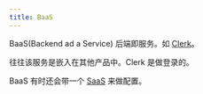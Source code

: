 ```yaml
---
title: BaaS
---
```

BaaS(Backend ad a Service) 后端即服务。如 [Clerk](../../../1-skill/coding/web/scenario/auth/clerk.md)。

往往该服务是嵌入在其他产品中。Clerk 是做登录的。

BaaS 有时还会带一个 [SaaS](./saas.md) 来做配置。
